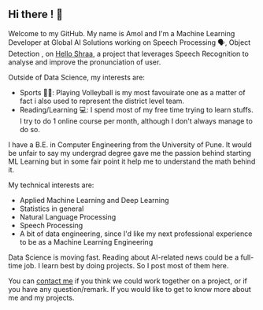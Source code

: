  Hi there ! 👋
-------
Welcome to my GitHub. My name is Amol and I'm a Machine Learning Developer at Global AI Solutions working on Speech Processing 🗣, Object Detection , on [Hello Shraa](https://helloshraa.com/), a project that leverages Speech Recognition to analyse and improve the pronunciation of user.


Outside of Data Science, my interests are:
- Sports 🚴‍♂️: Playing Volleyball is my most favouirate one as a matter of fact i also used to represent the district level team. 
- Reading/Learning 💻: I spend most of my free time trying to learn stuffs. I try to do 1 online course per month, although I don't always manage to do so.


I have a B.E. in Computer Engineering  from the University of Pune. It would be unfair to say my undergrad degree gave me the passion behind starting ML Learning but in some fair point it help me to understand the math behind it. 

My technical interests are:
- Applied Machine Learning and Deep Learning
- Statistics in general
- Natural Language Processing
- Speech Processing
- A bit of data engineering, since I'd like my next professional experience to be as a Machine Learning Engineering

Data Science is moving fast. Reading about AI-related news could be a full-time job. I learn best by doing projects. So I post most of them here.



You can [contact me](mailto:amol.jagdambe@gmail.com) if you think we could work together on  a project, or if you have any question/remark. If you would like to get to know more about me and my projects.